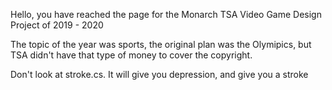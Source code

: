 Hello, you have reached the page for the Monarch TSA Video Game Design Project of 2019 - 2020

The topic of the year was sports, the original plan was the Olymipics, but TSA didn't have that type of money to cover the copyright.

Don't look at stroke.cs. It will give you depression, and give you a stroke
